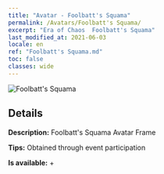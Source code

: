 ```yaml
---
title: "Avatar - Foolbatt's Squama"
permalink: /Avatars/Foolbatt's Squama/
excerpt: "Era of Chaos  Foolbatt's Squama"
last_modified_at: 2021-06-03
locale: en
ref: "Foolbatt's Squama.md"
toc: false
classes: wide
---
```

 ![Foolbatt's Squama](/images/a/avatarFrame_83.png)

## Details

 **Description:** Foolbatt's Squama Avatar Frame 

 **Tips:** Obtained through event participation 

 **Is available:**  + 


